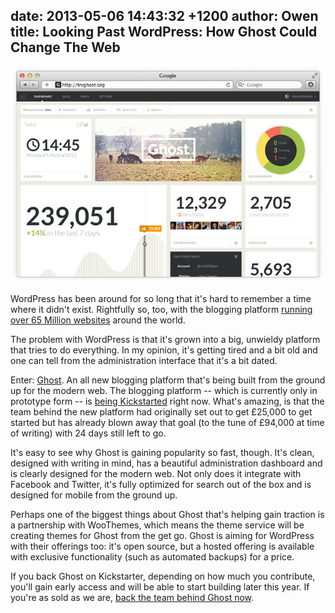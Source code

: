 date: 2013-05-06 14:43:32 +1200
author: Owen
title: Looking Past WordPress: How Ghost Could Change The Web
----

![53cb7cffa27c89a43bc91b40f604f7e2_large.jpg](/media/2013-05-06-53cb7cffa27c89a43bc91b40f604f7e2_large.jpg)

WordPress has been around for so long that it's hard to remember a time where it didn't exist. Rightfully so, too, with the blogging platform [running over 65 Million websites](http://en.wordpress.com/stats/) around the world.

The problem with WordPress is that it's grown into a big, unwieldy platform that tries to do everything. In my opinion, it's getting tired and a bit old and one can tell from the administration interface that it's a bit dated. 

Enter: [Ghost](http://tryghost.com). An all new blogging platform that's being built from the ground up for the modern web. The blogging platform -- which is currently only in prototype form -- is [being Kickstarted](http://www.kickstarter.com/projects/johnonolan/ghost-just-a-blogging-platform) right now. What's amazing, is that the team behind the new platform had originally set out to get £25,000 to get started but has already blown away that goal (to the tune of £94,000 at time of writing) with 24 days still left to go.

It's easy to see why Ghost is gaining popularity so fast, though. It's clean, designed with writing in mind, has a beautiful administration dashboard and is clearly designed for the modern web. Not only does it integrate with Facebook and Twitter, it's fully optimized for search out of the box and is designed for mobile from the ground up.

Perhaps one of the biggest things about Ghost that's helping gain traction is a partnership with WooThemes, which means the theme service will be creating themes for Ghost from the get go. Ghost is aiming for WordPress with their offerings too: it's open source, but a hosted offering is available with exclusive functionality (such as automated backups) for a price.

If you back Ghost on Kickstarter, depending on how much you contribute, you'll gain early access and will be able to start building later this year. If you're as sold as we are, [back the team behind Ghost now](http://www.kickstarter.com/projects/johnonolan/ghost-just-a-blogging-platform).
